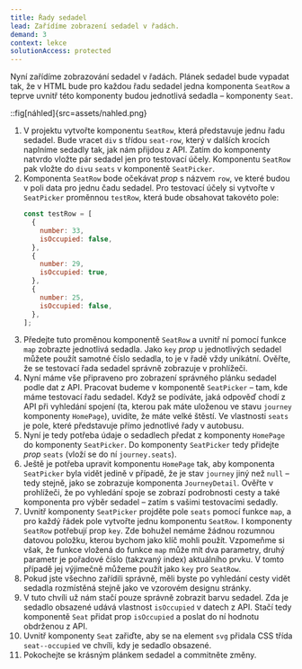 ```yaml
---
title: Řady sedadel
lead: Zařídíme zobrazení sedadel v řadách.
demand: 3
context: lekce
solutionAccess: protected
---
```


Nyní zařídíme zobrazování sedadel v řadách. Plánek sedadel bude vypadat tak, že v HTML bude pro každou řadu sedadel jedna komponenta `SeatRow` a teprve uvnitř této komponenty budou jednotlivá sedadla – komponenty `Seat`.

::fig[náhled]{src=assets/nahled.png}

1. V projektu vytvořte komponentu `SeatRow`, která představuje jednu řadu sedadel. Bude vracet `div` s třídou `seat-row`, který v dalších krocích naplníme sedadly tak, jak nám přijdou z API. Zatím do komponenty natvrdo vložte pár sedadel jen pro testovací účely. Komponentu `SeatRow` pak vložte do `div`u `seats` v komponentě `SeatPicker`.
1. Komponenta `SeatRow` bode očekávat _prop_ s názvem `row`, ve které budou v poli data pro jednu čadu sedadel. Pro testovací účely si vytvořte v `SeatPicker` proměnnou `testRow`, která bude obsahovat takovéto pole:
   ```js
   const testRow = [
     {
       number: 33,
       isOccupied: false,
     },
     {
       number: 29,
       isOccupied: true,
     },
     {
       number: 25,
       isOccupied: false,
     },
   ];
   ```
1. Předejte tuto proměnou komponentě `SeatRow` a uvnitř ní pomocí funkce `map` zobrazte jednotlivá sedadla. Jako `key` _prop_ u jednotlivých sedadel můžete použít samotné číslo sedadla, to je v řadě vždy unikátní. Ověřte, že se testovací řada sedadel správně zobrazuje v prohlížeči.
1. Nyní máme vše připraveno pro zobrazení správného plánku sedadel podle dat z API. Pracovat budeme v komponentě `SeatPicker` – tam, kde máme testovací řadu sedadel. Když se podíváte, jaká odpověď chodí z API při vyhledání spojení (ta, kterou pak máte uloženou ve stavu `journey` komponenty `HomePage`), uvidíte, že máte velké štěstí. Ve vlastnosti `seats` je pole, které představuje přímo jednotlivé řady v autobusu.
1. Nyní je tedy potřeba údaje o sedadlech předat z komponenty `HomePage` do komponenty `SeatPicker`. Do komponenty `SeatPicker` tedy přidejte _prop_ `seats` (vloží se do ní `journey.seats`).
1. Ještě je potřeba upravit komponentu `HomePage` tak, aby komponenta `SeatPicker` byla vidět jedině v případě, že je stav `journey` jiný než `null` – tedy stejně, jako se zobrazuje komponenta `JourneyDetail`. Ověřte v prohlížeči, že po vyhledání spoje se zobrazí podrobnosti cesty a také komponenta pro výběr sedadel – zatím s vašimi testovacími sedadly.
1. Uvnitř komponenty `SeatPicker` projděte pole `seats` pomocí funkce `map`, a pro každý řádek pole vytvořte jednu komponentu `SeatRow`. I komponenty `SeatRow` potřebují prop `key`. Zde bohužel nemáme žádnou rozumnou datovou položku, kterou bychom jako klíč mohli použít. Vzpomeňme si však, že funkce vložená do funkce `map` může mít dva parametry, druhý parametr je pořadové číslo (takzvaný index) aktuálního prvku. V tomto případě jej výjimečně můžeme použít jako `key` pro `SeatRow`.
1. Pokud jste všechno zařídili správně, měli byste po vyhledání cesty vidět sedadla rozmístěná stejně jako ve vzorovém designu stránky.
1. V tuto chvíli už nám stačí pouze správně zobrazit barvu sedadel. Zda je sedadlo obsazené udává vlastnost `isOccupied` v datech z API. Stačí tedy komponentě `Seat` přidat prop `isOccupied` a poslat do ní hodnotu obdrženou z API.
1. Uvnitř komponenty `Seat` zařiďte, aby se na element `svg` přidala CSS třída `seat--occupied` ve chvíli, kdy je sedadlo obsazené.
1. Pokochejte se krásným plánkem sedadel a commitněte změny.
